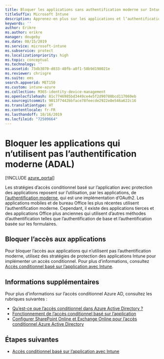 ```yaml
---
title: Bloquer les applications sans authentification moderne sur Intune
titleSuffix: Microsoft Intune
description: Apprenez-en plus sur les applications et l’authentification moderne (ADAL) à l’aide de Microsoft Intune.
keywords: ''
author: Erikre
ms.author: erikre
manager: dougeby
ms.date: 08/15/2019
ms.service: microsoft-intune
ms.subservice: protect
ms.localizationpriority: high
ms.topic: conceptual
ms.technology: ''
ms.assetid: 73db3070-d033-40fb-a8f1-58b9d198021e
ms.reviewer: chrisgre
ms.suite: ems
search.appverid: MET150
ms.custom: intune-azure
ms.collection: M365-identity-device-management
ms.openlocfilehash: 81c7746985bd3449ce4e5f2d90780bcd117069eb
ms.sourcegitcommit: 9013f7442bbface78feecde2922e8e546a622c16
ms.translationtype: HT
ms.contentlocale: fr-FR
ms.lasthandoff: 10/16/2019
ms.locfileid: "72509664"
---
```

# <a name="block-apps-that-dont-use-modern-authentication-adal"></a>Bloquer les applications qui n’utilisent pas l’authentification moderne (ADAL)

[!INCLUDE [azure_portal](../includes/azure_portal.md)]

Les stratégies d’accès conditionnel basé sur l’application avec protection des applications reposent sur l’utilisation, par les applications, de [l’authentification moderne](https://support.office.com/article/Using-Office-365-modern-authentication-with-Office-clients-776c0036-66fd-41cb-8928-5495c0f9168a), qui est une implémentation d’OAuth2. Les applications mobiles et de bureau Office les plus récentes utilisent l’authentification moderne. Cependant, il existe des applications tierces et des applications Office plus anciennes qui utilisent d’autres méthodes d’authentification telles que l’authentification de base et l’authentification basée sur les formulaires.

## <a name="block-access-to-apps"></a>Bloquer l’accès aux applications

Pour bloquer l’accès aux applications qui n’utilisent pas l’authentification moderne, utilisez des stratégies de protection des applications Intune pour implémenter un accès conditionnel. Pour plus d’informations, consultez [Accès conditionnel basé sur l’application avec Intune](app-based-conditional-access-intune.md).

## <a name="additional-information"></a>Informations supplémentaires

Pour plus d’informations sur l’accès conditionnel Azure AD, consultez les rubriques suivantes :
- [Qu’est-ce que l’accès conditionnel dans Azure Active Directory ?](https://docs.microsoft.com/azure/active-directory/conditional-access/overview)
- [Fonctionnement de l’accès conditionnel basé sur l’application](app-based-conditional-access-intune.md#how-app-based-conditional-access-works)
- [Configurer SharePoint Online et Exchange Online pour l’accès conditionnel Azure Active Directory](https://docs.microsoft.com/azure/active-directory/conditional-access/conditional-access-for-exo-and-spo)

## <a name="next-steps"></a>Étapes suivantes

- [Accès conditionnel basé sur l’application avec Intune](app-based-conditional-access-intune.md)
